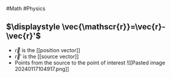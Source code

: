 #Math #Physics 
## $\displaystyle \vec{\mathscr{r}}=\vec{r}-\vec{r}'$
* $\displaystyle \vec{r}$ is the [[position vector]]
* $\displaystyle \vec{r}'$ is the [[source vector]]
* Points from the source to the point of interest
![[Pasted image 20240117104917.png]]